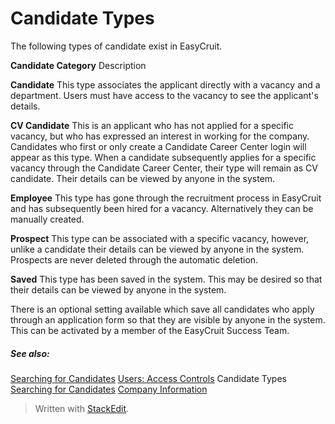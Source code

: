 # Candidate Types

The following types of candidate exist in EasyCruit.

**Candidate Category**
Description

**Candidate**
This type associates the applicant directly with a vacancy and a department. Users must have access to the vacancy to see the applicant's details.

**CV Candidate**
This is an applicant who has not applied for a specific vacancy, but who has expressed an interest in working for the company. Candidates who first or only create a Candidate Career Center login will appear as this type. When a candidate subsequently applies for a specific vacancy through the Candidate Career Center, their type will remain as CV candidate. Their details can be viewed by anyone in the system.

**Employee**
This type has gone through the recruitment process in EasyCruit and has subsequently been hired for a vacancy. Alternatively they can be manually created.

**Prospect**
This type can be associated with a specific vacancy, however, unlike a candidate their details can be viewed by anyone in the system. Prospects are never deleted through the automatic deletion.

**Saved**
This type has been saved in the system. This may be desired so that their details can be viewed by anyone in the system.

There is an optional setting available which save all candidates who apply through an application form so that they are visible by anyone in the system. This can be activated by a member of the EasyCruit Success Team.

##### See also:

[Searching for Candidates](searching_for_candidates.htm)
[Users: Access Controls](users_access_controls.htm)
Candidate Types
[Searching for Candidates](searching_for_candidates.htm)
[Company Information](company_information.htm)



> Written with [StackEdit](https://stackedit.io/).
<!--stackedit_data:
eyJoaXN0b3J5IjpbOTIwNzA2NjIzXX0=
-->